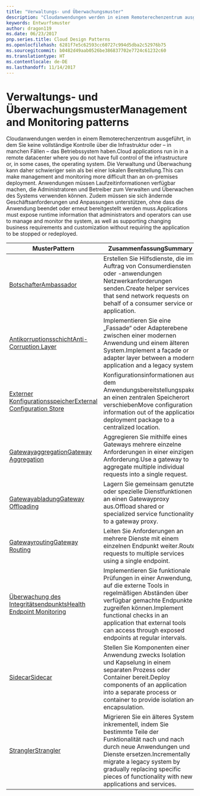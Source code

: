 ```yaml
---
title: "Verwaltungs- und Überwachungsmuster"
description: "Cloudanwendungen werden in einem Remoterechenzentrum ausgeführt, in dem Sie keine vollständige Kontrolle über die Infrastruktur oder – in manchen Fällen – das Betriebssystem haben. Die Verwaltung und Überwachung kann daher schwieriger sein als bei einer lokalen Bereitstellung. Anwendungen müssen Laufzeitinformationen verfügbar machen, die Administratoren und Betreiber zum Verwalten und Überwachen des Systems verwenden können. Zudem müssen sie sich ändernde Geschäftsanforderungen und Anpassungen unterstützen, ohne dass die Anwendung beendet oder erneut bereitgestellt werden muss."
keywords: Entwurfsmuster
author: dragon119
ms.date: 06/23/2017
pnp.series.title: Cloud Design Patterns
ms.openlocfilehash: 6281f7e5c62593cc60727c994d5dba2c52976b75
ms.sourcegitcommit: b0482d49aab0526be386837702e7724c61232c60
ms.translationtype: HT
ms.contentlocale: de-DE
ms.lasthandoff: 11/14/2017
---
```

# <a name="management-and-monitoring-patterns"></a><span data-ttu-id="5e300-106">Verwaltungs- und Überwachungsmuster</span><span class="sxs-lookup"><span data-stu-id="5e300-106">Management and Monitoring patterns</span></span>

<span data-ttu-id="5e300-107">Cloudanwendungen werden in einem Remoterechenzentrum ausgeführt, in dem Sie keine vollständige Kontrolle über die Infrastruktur oder – in manchen Fällen – das Betriebssystem haben.</span><span class="sxs-lookup"><span data-stu-id="5e300-107">Cloud applications run in in a remote datacenter where you do not have full control of the infrastructure or, in some cases, the operating system.</span></span> <span data-ttu-id="5e300-108">Die Verwaltung und Überwachung kann daher schwieriger sein als bei einer lokalen Bereitstellung.</span><span class="sxs-lookup"><span data-stu-id="5e300-108">This can make management and monitoring more difficult than an on-premises deployment.</span></span> <span data-ttu-id="5e300-109">Anwendungen müssen Laufzeitinformationen verfügbar machen, die Administratoren und Betreiber zum Verwalten und Überwachen des Systems verwenden können. Zudem müssen sie sich ändernde Geschäftsanforderungen und Anpassungen unterstützen, ohne dass die Anwendung beendet oder erneut bereitgestellt werden muss.</span><span class="sxs-lookup"><span data-stu-id="5e300-109">Applications must expose runtime information that administrators and operators can use to manage and monitor the system, as well as supporting changing business requirements and customization without requiring the application to be stopped or redeployed.</span></span>

| <span data-ttu-id="5e300-110">Muster</span><span class="sxs-lookup"><span data-stu-id="5e300-110">Pattern</span></span> | <span data-ttu-id="5e300-111">Zusammenfassung</span><span class="sxs-lookup"><span data-stu-id="5e300-111">Summary</span></span> |
| ------- | ------- |
| [<span data-ttu-id="5e300-112">Botschafter</span><span class="sxs-lookup"><span data-stu-id="5e300-112">Ambassador</span></span>](../ambassador.md) | <span data-ttu-id="5e300-113">Erstellen Sie Hilfsdienste, die im Auftrag von Consumerdiensten oder -anwendungen Netzwerkanforderungen senden.</span><span class="sxs-lookup"><span data-stu-id="5e300-113">Create helper services that send network requests on behalf of a consumer service or application.</span></span> |
| [<span data-ttu-id="5e300-114">Antikorruptionsschicht</span><span class="sxs-lookup"><span data-stu-id="5e300-114">Anti-Corruption Layer</span></span>](../anti-corruption-layer.md) | <span data-ttu-id="5e300-115">Implementieren Sie eine „Fassade“ oder Adapterebene zwischen einer modernen Anwendung und einem älteren System.</span><span class="sxs-lookup"><span data-stu-id="5e300-115">Implement a façade or adapter layer between a modern application and a legacy system.</span></span> |
| [<span data-ttu-id="5e300-116">Externer Konfigurationsspeicher</span><span class="sxs-lookup"><span data-stu-id="5e300-116">External Configuration Store</span></span>](../external-configuration-store.md) | <span data-ttu-id="5e300-117">Konfigurationsinformationen aus dem Anwendungsbereitstellungspaket an einen zentralen Speicherort verschieben</span><span class="sxs-lookup"><span data-stu-id="5e300-117">Move configuration information out of the application deployment package to a centralized location.</span></span> |
| [<span data-ttu-id="5e300-118">Gatewayaggregation</span><span class="sxs-lookup"><span data-stu-id="5e300-118">Gateway Aggregation</span></span>](../gateway-aggregation.md) | <span data-ttu-id="5e300-119">Aggregieren Sie mithilfe eines Gateways mehrere einzelne Anforderungen in einer einzigen Anforderung.</span><span class="sxs-lookup"><span data-stu-id="5e300-119">Use a gateway to aggregate multiple individual requests into a single request.</span></span> |
| [<span data-ttu-id="5e300-120">Gatewayabladung</span><span class="sxs-lookup"><span data-stu-id="5e300-120">Gateway Offloading</span></span>](../gateway-offloading.md) | <span data-ttu-id="5e300-121">Lagern Sie gemeinsam genutzte oder spezielle Dienstfunktionen an einen Gatewayproxy aus.</span><span class="sxs-lookup"><span data-stu-id="5e300-121">Offload shared or specialized service functionality to a gateway proxy.</span></span> |
| [<span data-ttu-id="5e300-122">Gatewayrouting</span><span class="sxs-lookup"><span data-stu-id="5e300-122">Gateway Routing</span></span>](../gateway-routing.md) | <span data-ttu-id="5e300-123">Leiten Sie Anforderungen an mehrere Dienste mit einem einzelnen Endpunkt weiter.</span><span class="sxs-lookup"><span data-stu-id="5e300-123">Route requests to multiple services using a single endpoint.</span></span> |
| [<span data-ttu-id="5e300-124">Überwachung des Integritätsendpunkts</span><span class="sxs-lookup"><span data-stu-id="5e300-124">Health Endpoint Monitoring</span></span>](../health-endpoint-monitoring.md) | <span data-ttu-id="5e300-125">Implementieren Sie funktionale Prüfungen in einer Anwendung, auf die externe Tools in regelmäßigen Abständen über verfügbar gemachte Endpunkte zugreifen können.</span><span class="sxs-lookup"><span data-stu-id="5e300-125">Implement functional checks in an application that external tools can access through exposed endpoints at regular intervals.</span></span> |
| [<span data-ttu-id="5e300-126">Sidecar</span><span class="sxs-lookup"><span data-stu-id="5e300-126">Sidecar</span></span>](../sidecar.md) | <span data-ttu-id="5e300-127">Stellen Sie Komponenten einer Anwendung zwecks Isolation und Kapselung in einem separaten Prozess oder Container bereit.</span><span class="sxs-lookup"><span data-stu-id="5e300-127">Deploy components of an application into a separate process or container to provide isolation and encapsulation.</span></span> |
| [<span data-ttu-id="5e300-128">Strangler</span><span class="sxs-lookup"><span data-stu-id="5e300-128">Strangler</span></span>](../strangler.md) | <span data-ttu-id="5e300-129">Migrieren Sie ein älteres System inkrementell, indem Sie bestimmte Teile der Funktionalität nach und nach durch neue Anwendungen und Dienste ersetzen.</span><span class="sxs-lookup"><span data-stu-id="5e300-129">Incrementally migrate a legacy system by gradually replacing specific pieces of functionality with new applications and services.</span></span> |
